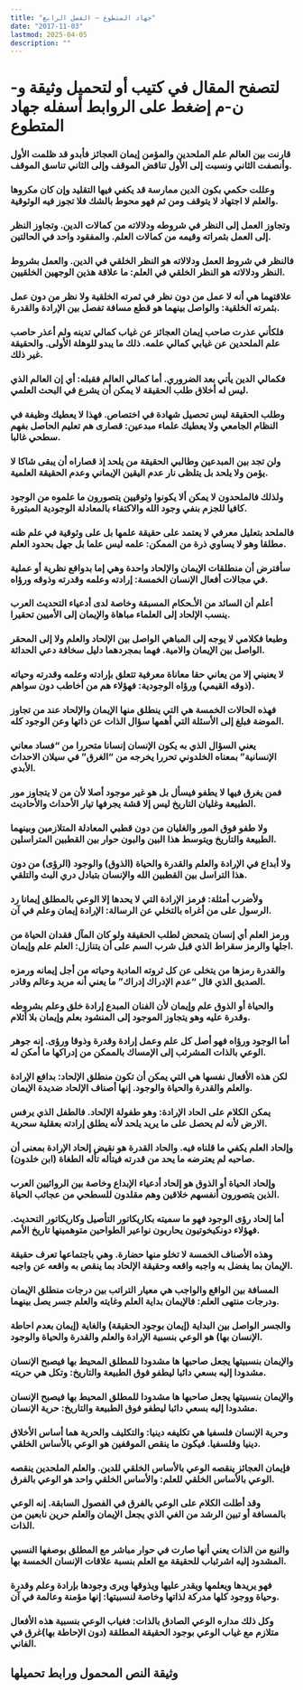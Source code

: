 ```yaml
---
title: "جهاد المتطوع – الفصل الرابع"
date: "2017-11-03"
lastmod: 2025-04-05
description: ""
---
```

# **لتصفح المقال في كتيب أو لتحميل وثيقة و-ن-م إضغط على الروابط أسفله** **جهاد المتطوع**

### قارنت بين العالم علم الملحدين والمؤمن إيمان العجائز فأبدو قد ظلمت الأول وأنصفت الثاني ونسبت إلى الأول تناقض الموقف وإلى الثاني تناسق الموقف.

### وعللت حكمي بكون الدين ممارسة قد يكفي فيها التقليد وإن كان مكروها والعلم لا اجتهاد لا يتوقف ومن ثم فهو محوط بالشك فلا تجوز فيه الوثوقية.

### وتجاوز العمل إلى النظر في شروطه ودلالاته من كمالات الدين. وتجاوز النظر إلى العمل بثمراته وقيمه من كمالات العلم. والمفقود واحد في الحالتين.

### فالنظر في شروط العمل ودلالاته هو النظر الخلقي في الدين. والعمل بشروط النظر ودلالاته هو النظر الخلقي في العلم: ما علاقة هذين الوجهين الخلقيين.

### علاقتهما هي أنه لا عمل من دون نظر في ثمرته الخلقية ولا نظر من دون عمل بثمرته الخلقية: والواصل بينهما هو قطع مسافة تفصل بين الإرادة والقدرة.

### فلكأني عذرت صاحب إيمان العجائز عن غياب كمالي تدينه ولم أعذر حاصب علم الملحدين عن غيابي كمالي علمه. ذلك ما يبدو للوهلة الأولى. والحقيقة غير ذلك.

### فكمالي الدين يأتي بعد الضروري. أما كمالي العالم فقبله: أي إن العالم الذي ليس له أخلاق طلب الحقيقة لا يمكن أن يشرع في البحث العلمي.

### وطلب الحقيقة ليس تحصيل شهادة في اختصاص. فهذا لا يعطيك وظيفة في النظام الجامعي ولا يعطيك علماء مبدعين: قصارى هم تعليم الحاصل بفهم سطحي غالبا.

### ولن تجد بين المبدعين وطالبي الحقيقة من يلحد إذ قصاراه أن يبقى شاكا لا يؤمن ولا يلحد بل يتلظى نار عدم اليقين الإيماني وعدم الحقيقة العلمية.

### ولذلك فالملحدون لا يمكن ألا يكونوا وثوقيين يتصورون ما علموه من الوجود كافيا للجزم بنفي وجود الله والاكتفاء بالمعادلة الوجودية المبتورة.

### فالملحد بتعليل معرفي لا يعتمد على حقيقة علمها بل على وثوقية في علم ظنه مطلقا وهو لا يساوي ذرة من الممكن: علمه ليس علما بل جهل بحدود العلم.

### سأفترض أن منطلقات الإيمان والإلحاد واحدة وهي إما بدوافع نظرية أو عملية في مجالات أفعال الإنسان الخمسة: إرادته وعلمه وقدرته وذوقه ورؤاه.

### أعلم أن السائد من الأـحكام المسبقة وخاصة لدى أدعياء التحديث العرب ينسب الإلحاد إلى العلماء مباهاة والإيمان إلى الأميين تحقيرا.

### وطبعا فكلامي لا يوجه إلى المباهي الواصل بين الإلحاد والعلم ولا إلى المحقر الواصل بين الإيمان والامية. فهما بمجردهما دليل سخافة دعي الحداثة.

### لا يعنيني إلا من يعاني حقا معاناة معرفية تتعلق بإرادته وعلمه وقدرته وحياته (ذوقه القيمي) ورؤاه الوجودية: فهؤلاء هم من أخاطب دون سواهم.

### فهذه الحالات الخمسة هي التي ينطلق منها الإيمان والإلحاد عند من تجاوز الموضة فبلغ إلى الأسئلة التي أهمها سؤال الذات عن ذاتها وعن الوجود كله.

### يعني السؤال الذي به يكون الإنسان إنسانا متحررا من “فساد معاني الإنسانية” بمعناه الخلدوني تحررا يخرجه من “الغرق” في سيلان الاحداث الأبدي.

### فمن يغرق فيها لا يطفو فيسأل بل هو غير موجود أصلا لأن من لا يتجاوز مور الطبيعة وغليان التاريخ ليس إلا قشة يجرفها تيار الأحداث والأحاديث.

### ولا طفو فوق المور والغليان من دون قطبي المعادلة المتلازمين وبينهما الطبيعة والتاريخ ويتوسط هذا البين والبون حوار بين القطبين المتراسلين.

### ولا أبداع في الإرادة والعلم والقدرة والحياة (الذوق) والوجود (الرؤى) من دون هذا التراسل بين القطبين الله والإنسان بتبادل دري البث والتلقي.

### ولأضرب أمثلة: فرمز الإرادة التي لا يحدها إلا الوعي بالمطلق إيمانا رد الرسول على من أغراه بالتخلي عن الرسالة: الإرادة إيمان وعلم في آن.

### ورمز العلم أي إنسان يتمحض لطلب الحقيقة ولو كان المآل فقدان الحياة من اجلها والرمز سقراط الذي قبل شرب السم على أن يتنازل: العلم علم وإيمان.

### والقدرة رمزها من يتخلى عن كل ثروته المادية وحياته من أجل إيمانه ورمزه الصديق الذي قال “عدم الإدراك إدراك” ما يعني أنه مريد وعالم وقادر.

### والحياة أو الذوق علم وإيمان لأن الفنان المبدع إرادة خلق وعلم بشروطه وقدرة عليه وهو يتجاوز الموجود إلى المنشود بعلم وإيمان بلا أثلام.

### أما الوجود ورؤاه فهو أصل كل علم وعمل إرادة وقدرة وذوقا ورؤى. إنه جوهر الوعي بالذات المشرئب إلى الإمساك بالممكن من إدراكها ما أمكن له.

### لكن هذه الأفعال نفسها هي التي يمكن أن تكون منطلق الإلحاد: بدافع الإرادة والعلم والقدرة والحياة والوجود. إنها أصناف الإلحاد ضديدة الإيمان.

### يمكن الكلام على الحاد الإرادة: وهو طفولة الإلحاد. فالطفل الذي يرفس الارض لأنه لم يحصل على ما يريد يلحد لأنه يطلق إرادته بعقلية سحرية.

### وإلحاد العلم يكفي ما قلناه فيه. والحاد القدرة هو نقيض إلحاد الإرادة بمعنى أن صاحبه لم يعترضه ما يحد من قدرته فيتأله تأله الطغاة (ابن خلدون).

### وإلحاد الحياة أو الذوق هو إلحاد أدعياء الإبداع وخاصة بين الروائيين العرب الذين يتصورون أنفسهم خلاقين وهم مقلدون للسطحي من عجائب الحياة.

### أما إلحاد رؤى الوجود فهو ما سميته بكاريكاتور التأصيل وكاريكاتور التحديث. فهؤلاء دونكيخوتيون يحاربون نواعير الطواحين متوهمينها تاريخ الأمم.

### وهذه الأصناف الخمسة لا تخلو منها حضارة. وهي باجتماعها تعرف حقيقة الإيمان بما يفضل به واجبه واقعه وحقيقة الإلحاد بما ينقص به واقعه عن واجبه.

### المسافة بين الواقع والواجب هي معيار التراتب بين درجات منطلق الإيمان ودرجات منتهى العلم: فالإيمان بداية العلم وغايته والعلم جسر يصل بينهما.

### والجسر الواصل بين البداية (إيمان بوجود الحقيقة) والغاية (إيمان بعدم احاطة الإنسان بها) هو الوعي بنسبية الإرادة والعلم والقدرة والحياة والوجود.

### والإيمان بنسبيتها يجعل صاحبها ها مشدودا للمطلق المحيط بها فيصبح الإنسان مشدودا إليه بسعي دائبا ليطفو فوق الطبيعة والتاريخ: وتكل هي حريته.

### والإيمان بنسبيتها يجعل صاحبها ها مشدودا للمطلق المحيط بها فيصبح الإنسان مشدودا إليه بسعي دائبا ليطفو فوق الطبيعة والتاريخ: حرية الإنسان.

### وحرية الإنسان فلسفيا هي تكليفه دينيا: والتكليف والحرية هما أساس الأخلاق دينيا وفلسفيا. فيكون ما ينقص الموقفين هو الوعي بالأساس الخلقي.

### فإيمان العجائز ينقصه الوعي بالأساس الخلقي للدين. والعلم الملحدين ينقصه الوعي بالأساس الخلقي للعلم: والأساس الخلقي واحد هو الوعي بالفرق.

### وقد أطلت الكلام على الوعي بالفرق في الفصول السابقة. إنه الوعي بالمسافة أو تبين الرشد من الغي الذي يجعل الإيمان والعلم حرين نابعين من الذات.

### والنبع من الذات يعني أنها صارت في حوار مباشر مع المطلق بوصفها النسبي المشدود إليه اشرئباب للحقيقة مع العلم بنسبة علاقات الإنسان الخمسة بها.

### فهو يريدها ويعلمها ويقدر عليها ويذوقها ويرى وجودها بإرادة وعلم وقدرة وحياة ووجود كلها مدركة لذاتها وخاصة لنسبيتها: إنها مؤمنة وعالمة في آن.

### وكل ذلك مداره الوعي الصادق بالذات: فغياب الوعي بنسبية هذه الأفعال متلازم مع غياب الوعي بوجود الحقيقة المطلقة (دون الإحاطة بها)غرق في الفاني.

## وثيقة النص المحمول ورابط تحميلها

###
